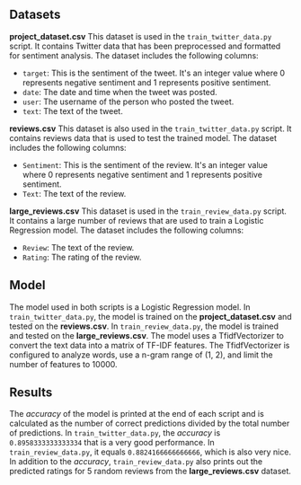 ## Datasets

**project_dataset.csv** This dataset is used in the ```train_twitter_data.py``` script. It contains Twitter data that has been preprocessed and formatted for sentiment analysis. The dataset includes the following columns:  
  + ```target```: This is the sentiment of the tweet. It's an integer value where 0 represents negative sentiment and 1 represents positive sentiment.
  + ```date```: The date and time when the tweet was posted.
  + ```user```: The username of the person who posted the tweet.
  + ```text```: The text of the tweet.

**reviews.csv** This dataset is also used in the ```train_twitter_data.py``` script. It contains reviews data that is used to test the trained model. The dataset includes the following columns:  
  + ```Sentiment```: This is the sentiment of the review. It's an integer value where 0 represents negative sentiment and 1 represents positive sentiment.
  + ```Text```: The text of the review.

**large_reviews.csv** This dataset is used in the ```train_review_data.py``` script. It contains a large number of reviews that are used to train a Logistic Regression model. The dataset includes the following columns:
  + ```Review```: The text of the review.
  + ```Rating```: The rating of the review.

## Model

The model used in both scripts is a Logistic Regression model. In ```train_twitter_data.py```, the model is trained on the **project_dataset.csv** and tested on the **reviews.csv**. In ```train_review_data.py```, the model is trained and tested on the **large_reviews.csv**.  The model uses a TfidfVectorizer to convert the text data into a matrix of TF-IDF features. The TfidfVectorizer is configured to analyze words, use a n-gram range of (1, 2), and limit the number of features to 10000.

## Results

The *accuracy* of the model is printed at the end of each script and is calculated as the number of correct predictions divided by the total number of predictions. In ```train_twitter_data.py```, the *accuracy* is ```0.8958333333333334``` that is a very good performance. In ```train_review_data.py```, it equals ```0.8824166666666666```, which is also very nice. In addition to the *accuracy*, ```train_review_data.py``` also prints out the predicted ratings for 5 random reviews from the **large_reviews.csv** dataset.
